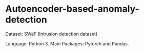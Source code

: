 # Autoencoder-based-anomaly-detection

Dataset: SWaT (Intrusion detection dataset)

Language: Python 3.
Main Packages: Pytorch and Pandas.

